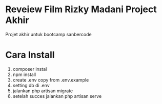 # Reveiew Film Rizky Madani Project Akhir
Projet akhir untuk bootcamp sanbercode


# Cara Install
1. composer instal
2. npm install
3. create .env copy from .env.example
4. setting db di .env
5. jalankan php artisan migrate
6. setelah succes jalankan php artisan serve
